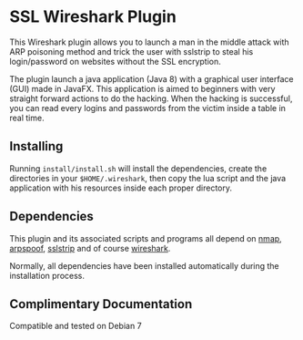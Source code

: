 # SSL Wireshark Plugin

This Wireshark plugin allows you to launch a man in the middle attack with ARP poisoning method and trick the user with sslstrip to steal his login/password on websites without the SSL encryption.

The plugin launch a java application (Java 8) with a graphical user interface (GUI) made in JavaFX.
This application is aimed to beginners with very straight forward actions to do the hacking. When the hacking is successful, you can read every logins and passwords from the victim inside a table in real time.

## Installing

Running `install/install.sh` will install the dependencies, create the directories in your `$HOME/.wireshark`, then copy the lua script and the java application with his resources inside each proper directory.

## Dependencies

This plugin and its associated scripts and programs all depend on [nmap](http://nmap.org/), [arpspoof](http://www.monkey.org/~dugsong/dsniff/), [sslstrip](http://www.thoughtcrime.org/software/sslstrip/) and of course [wireshark](https://www.wireshark.org/).

Normally, all dependencies have been installed automatically during the installation process.

## Complimentary Documentation

Compatible and tested on Debian 7

